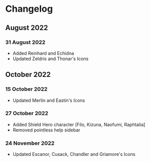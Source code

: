 # Changelog
## August 2022
### 31 August 2022
* Added Reinhard and Echidna
* Updated Zeldris and Thonar's Icons
## October 2022
### 15 October 2022
* Updated Merlin and Eastin's Icons
### 27 October 2022
* Added Shield Hero character [Filo, Kizuna, Naofumi, Raphtalia]
* Removed pointless help sidebar
### 24 November 2022
* Updated Escanor, Cusack, Chandler and Griamore's Icons
